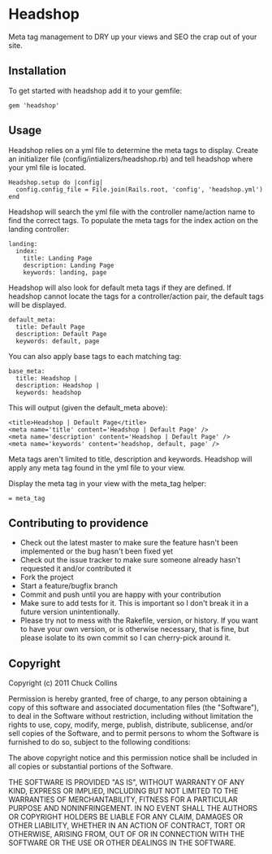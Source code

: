 Headshop
==========

Meta tag management to DRY up your views and SEO the crap out of your site.

Installation
------------

To get started with headshop add it to your gemfile:

    gem 'headshop'
    
Usage
-----

Headshop relies on a yml file to determine the meta tags to display.  Create an initializer file (config/intializers/headshop.rb) and tell headshop where your yml file is located.

    Headshop.setup do |config|
      config.config_file = File.join(Rails.root, 'config', 'headshop.yml')
    end
    
Headshop will search the yml file with the controller name/action name to find the correct tags.  To populate the meta tags for the index action on the landing controller:

    landing:
      index:
        title: Landing Page
        description: Landing Page
        keywords: landing, page
        
Headshop will also look for default meta tags if they are defined.  If headshop cannot locate the tags for a controller/action pair, the default tags will be displayed.

    default_meta:
      title: Default Page
      description: Default Page
      keywords: default, page
      
You can also apply base tags to each matching tag:

    base_meta:
      title: Headshop |
      description: Headshop |
      keywords: headshop
      
This will output (given the default_meta above):

    <title>Headshop | Default Page</title>
    <meta name='title' content='Headshop | Default Page' />
    <meta name='description' content='Headshop | Default Page' />
    <meta name='keywords' content='headshop, default, page' />
    
Meta tags aren't limited to title, description and keywords.  Headshop will apply any meta tag found in the yml file to your view.

Display the meta tag in your view with the meta_tag helper:

    = meta_tag


Contributing to providence
--------------------------
 
* Check out the latest master to make sure the feature hasn't been implemented or the bug hasn't been fixed yet
* Check out the issue tracker to make sure someone already hasn't requested it and/or contributed it
* Fork the project
* Start a feature/bugfix branch
* Commit and push until you are happy with your contribution
* Make sure to add tests for it. This is important so I don't break it in a future version unintentionally.
* Please try not to mess with the Rakefile, version, or history. If you want to have your own version, or is otherwise necessary, that is fine, but please isolate to its own commit so I can cherry-pick around it.

Copyright
---------

Copyright (c) 2011 Chuck Collins

Permission is hereby granted, free of charge, to any person obtaining
a copy of this software and associated documentation files (the
"Software"), to deal in the Software without restriction, including
without limitation the rights to use, copy, modify, merge, publish,
distribute, sublicense, and/or sell copies of the Software, and to
permit persons to whom the Software is furnished to do so, subject to
the following conditions:

The above copyright notice and this permission notice shall be
included in all copies or substantial portions of the Software.

THE SOFTWARE IS PROVIDED "AS IS", WITHOUT WARRANTY OF ANY KIND,
EXPRESS OR IMPLIED, INCLUDING BUT NOT LIMITED TO THE WARRANTIES OF
MERCHANTABILITY, FITNESS FOR A PARTICULAR PURPOSE AND
NONINFRINGEMENT. IN NO EVENT SHALL THE AUTHORS OR COPYRIGHT HOLDERS BE
LIABLE FOR ANY CLAIM, DAMAGES OR OTHER LIABILITY, WHETHER IN AN ACTION
OF CONTRACT, TORT OR OTHERWISE, ARISING FROM, OUT OF OR IN CONNECTION
WITH THE SOFTWARE OR THE USE OR OTHER DEALINGS IN THE SOFTWARE.


